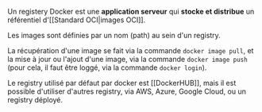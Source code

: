 
Un registery Docker est une **application serveur** qui **stocke et distribue** un référentiel d'[[Standard OCI|images OCI]].

Les images sont définies par un nom (path) au sein d'un registry.

La récupération d'une image se fait via la commande ``docker image pull``, et la mise à jour ou l'ajout d'une image, via la commande ``docker image push`` (pour cela, il faut être loggé, via la commande ``docker login``).

Le registry utilisé par défaut par docker est [[DockerHUB]], mais il est possible d'utiliser d'autres registry, via AWS, Azure, Google Cloud, ou un registry déployé.